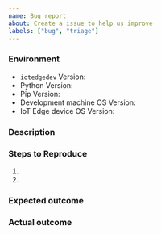 ```yaml
---
name: Bug report
about: Create a issue to help us improve
labels: ["bug", "triage"]
---
```


### Environment

<!-- Fill in the information needed -->
- `iotedgedev` Version:
- Python Version:
- Pip Version:
- Development machine OS Version:
- IoT Edge device OS Version:

### Description

<!-- Describe the bug -->
### Steps to Reproduce

1. <!-- First step -->
2. <!-- Second step -->

### Expected outcome

<!-- Describe what the expected outcome is -->

### Actual outcome

<!-- Describe what the actual outcome is -->
